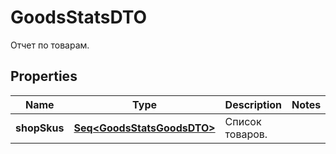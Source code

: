 

# GoodsStatsDTO

Отчет по товарам.

## Properties

Name | Type | Description | Notes
------------ | ------------- | ------------- | -------------
**shopSkus** | [**Seq&lt;GoodsStatsGoodsDTO&gt;**](GoodsStatsGoodsDTO.md) | Список товаров. | 



